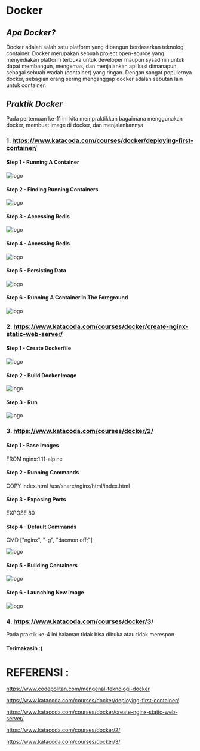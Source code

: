 Docker
======

## *Apa Docker?*

Docker adalah salah satu platform yang dibangun berdasarkan teknologi container. Docker merupakan sebuah project open-source yang menyediakan platform terbuka untuk developer maupun sysadmin untuk dapat membangun, mengemas, dan menjalankan aplikasi dimanapun sebagai sebuah wadah (container) yang ringan. Dengan sangat populernya docker, sebagian orang sering menganggap docker adalah sebutan lain untuk container.

## *Praktik Docker*

Pada pertemuan ke-11 ini kita mempraktikkan bagaimana menggunakan docker, membuat image di docker, dan menjalankannya

### 1.	https://www.katacoda.com/courses/docker/deploying-first-container/

#### Step 1 - Running A Container
 
 ![logo](https://github.com/riskalest/tct/blob/master/minggu-09/Web-2.0.jpg)
 
#### Step 2 - Finding Running Containers

 ![logo](https://github.com/riskalest/tct/blob/master/minggu-09/Web-2.0.jpg)
 
#### Step 3 - Accessing Redis

 ![logo](https://github.com/riskalest/tct/blob/master/minggu-09/Web-2.0.jpg)
 
#### Step 4 - Accessing Redis

 ![logo](https://github.com/riskalest/tct/blob/master/minggu-09/Web-2.0.jpg)
 
#### Step 5 - Persisting Data

 ![logo](https://github.com/riskalest/tct/blob/master/minggu-09/Web-2.0.jpg)
 
#### Step 6 - Running A Container In The Foreground

 ![logo](https://github.com/riskalest/tct/blob/master/minggu-09/Web-2.0.jpg)

### 2.	https://www.katacoda.com/courses/docker/create-nginx-static-web-server/

#### Step 1 - Create Dockerfile

 ![logo](https://github.com/riskalest/tct/blob/master/minggu-09/Web-2.0.jpg)
 
#### Step 2 - Build Docker Image

 ![logo](https://github.com/riskalest/tct/blob/master/minggu-09/Web-2.0.jpg)
 
#### Step 3 - Run

 ![logo](https://github.com/riskalest/tct/blob/master/minggu-09/Web-2.0.jpg)

### 3.	https://www.katacoda.com/courses/docker/2/

#### Step 1 - Base Images

FROM nginx:1.11-alpine

#### Step 2 - Running Commands

COPY index.html /usr/share/nginx/html/index.html

#### Step 3 - Exposing Ports

EXPOSE 80

#### Step 4 - Default Commands

CMD ["nginx", "-g", "daemon off;"]

 ![logo](https://github.com/riskalest/tct/blob/master/minggu-09/Web-2.0.jpg)

#### Step 5 - Building Containers

 ![logo](https://github.com/riskalest/tct/blob/master/minggu-09/Web-2.0.jpg)
 
#### Step 6 - Launching New Image

 ![logo](https://github.com/riskalest/tct/blob/master/minggu-09/Web-2.0.jpg)

### 4.	https://www.katacoda.com/courses/docker/3/

Pada praktik ke-4 ini halaman tidak bisa dibuka atau tidak merespon

#### Terimakasih :)


REFERENSI :
===========
https://www.codepolitan.com/mengenal-teknologi-docker

https://www.katacoda.com/courses/docker/deploying-first-container/

https://www.katacoda.com/courses/docker/create-nginx-static-web-server/

https://www.katacoda.com/courses/docker/2/

https://www.katacoda.com/courses/docker/3/

